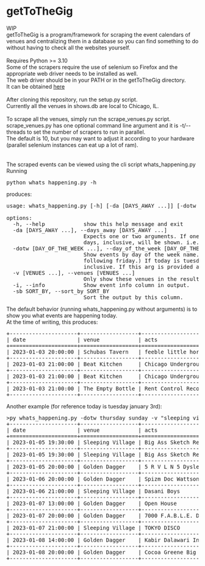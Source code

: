 # getToTheGig
WIP<br>
getToTheGig is a program/framework for scraping the event calendars of venues and centralizing them in a database 
so you can find something to do without having to check all the websites yourself.<br>
<br>
Requires Python >= 3.10<br>
Some of the scrapers require the use of selenium so Firefox and the appropriate web driver needs to be installed as well.<br>
The web driver should be in your PATH or in the getToTheGig directory.<br>
It can be obtained [here](https://github.com/mozilla/geckodriver/releases) <br>
<br>
After cloning this repository, run the setup.py script.<br>
Currently all the venues in shows.db are local to Chicago, IL.<br>
<br>
To scrape all the venues, simply run the scrape_venues.py script.<br>
scrape_venues.py has one optional command line argument and it is -t/--threads to set the number of scrapers to run in parallel.<br>
The default is 10, but you may want to adjust it according to your hardware (parallel selenium instances can eat up a lot of ram).<br>
<br>
<br>
The scraped events can be viewed using the cli script whats_happening.py<br>
Running <pre>python whats_happening.py -h</pre> produces:
<pre>
usage: whats_happening.py [-h] [-da [DAYS_AWAY ...]] [-dotw [DAY_OF_THE_WEEK ...]] [-v [VENUES ...]] [-i] [-sb SORT_BY]

options:
  -h, --help            show this help message and exit
  -da [DAYS_AWAY ...], --days_away [DAYS_AWAY ...]
                        Expects one or two arguments. If one argument is passed, only events that many days away will be shown. If two arguments are passed, events within those many
                        days, inclusive, will be shown. i.e. "-da 0 7" will show events between today and 7 days from now.
  -dotw [DAY_OF_THE_WEEK ...], --day_of_the_week [DAY_OF_THE_WEEK ...]
                        Show events by day of the week name. i.e. "-dotw friday" will show events for the upcoming friday. (If the current day is friday, it will show events for the
                        following friday.) If today is tuesday and "-dotw friday thursday" is used, the results will events between friday and the thursday after this friday,
                        inclusive. If this arg is provided alongside -da/--days_away, -da/--days_away will be ignored.
  -v [VENUES ...], --venues [VENUES ...]
                        Only show these venues in the results. Any venue names with spaces in it must be enclosed in quotes.
  -i, --info            Show event info column in output.
  -sb SORT_BY, --sort_by SORT_BY
                        Sort the output by this column.
</pre>
The default behavior (running whats_happening.py without arguments) is to show you what events are happening today.<br>
At the time of writing, this produces:
<pre>
+---------------------+------------------+-----------------------------------------+---------+-----------------------------------------------------------------------------------------+
| date                | venue            | acts                                    | price   | event_link                                                                              |
+=====================+==================+=========================================+=========+=========================================================================================+
| 2023-01-03 20:00:00 | Schubas Tavern   | feeble little horse Merce Lemon Hemlock | $13.00  | https://lh-st.com/shows/01-03-2023-feeble-little-horse/                                 |
+---------------------+------------------+-----------------------------------------+---------+-----------------------------------------------------------------------------------------+
| 2023-01-03 21:00:00 | Beat Kitchen     | Chicago Underground Comedy              | $10.00  | https://www.beatkitchen.com/event-details/11734315/chicago-underground-comedy           |
+---------------------+------------------+-----------------------------------------+---------+-----------------------------------------------------------------------------------------+
| 2023-01-03 21:00:00 | Beat Kitchen     | Chicago Underground Comedy              | $10.00  | https://www.beatkitchen.com/event-details/11734315/chicago-underground-comedy-canceled- |
+---------------------+------------------+-----------------------------------------+---------+-----------------------------------------------------------------------------------------+
| 2023-01-03 21:00:00 | The Empty Bottle | Rent Control Records DJ Set             | Free    | https://eventbrite.com/e/501065669907                                                   |
+---------------------+------------------+-----------------------------------------+---------+-----------------------------------------------------------------------------------------+
</pre>
Another example (for reference today is tuesday january 3rd):
<pre>
>py whats_happening.py -dotw thursday sunday -v "sleeping village" "golden dagger"
+---------------------+------------------+-----------------------------------------------------+------------------------+--------------------------------------------------------------------------------------------------+
| date                | venue            | acts                                                | price                  | event_link                                                                                       |
+=====================+==================+=====================================================+========================+==================================================================================================+
| 2023-01-05 19:30:00 | Sleeping Village | Big Ass Sketch Revue                                | ADV $10 / DOS $15      | https://sleeping-village.com/event/big-ass-sketch-revue/                                         |
+---------------------+------------------+-----------------------------------------------------+------------------------+--------------------------------------------------------------------------------------------------+
| 2023-01-05 19:30:00 | Sleeping Village | Big Ass Sketch Revue                                | ADV $10 / DOS $15      | https://sleeping-village.com/event/big-ass-sketch-revue/sleeping-village/chicago-illinois/       |
+---------------------+------------------+-----------------------------------------------------+------------------------+--------------------------------------------------------------------------------------------------+
| 2023-01-05 20:00:00 | Golden Dagger    | 5 R V L N 5 Dyslexicon The Feral Ghosts             | $10.00                 | https://goldendagger.com/event-detail/12734635/5-r-v-l-n-5-dyslexicon-the-feral-ghosts           |
+---------------------+------------------+-----------------------------------------------------+------------------------+--------------------------------------------------------------------------------------------------+
| 2023-01-06 20:00:00 | Golden Dagger    | Spizm Doc Wattson Greenlights Music                 | $10.00                 | https://goldendagger.com/event-detail/12685965/spizm-doc-wattson-greenlights-music               |
+---------------------+------------------+-----------------------------------------------------+------------------------+--------------------------------------------------------------------------------------------------+
| 2023-01-06 21:00:00 | Sleeping Village | Dasani Boys                                         | $Main Bar - Free Event | https://sleeping-village.com/event/dasani-boys/                                                  |
+---------------------+------------------+-----------------------------------------------------+------------------------+--------------------------------------------------------------------------------------------------+
| 2023-01-07 13:00:00 | Golden Dagger    | Open House                                          | $0.00                  | https://goldendagger.com/event-detail/12490245/open-house-open-decks                             |
+---------------------+------------------+-----------------------------------------------------+------------------------+--------------------------------------------------------------------------------------------------+
| 2023-01-07 20:00:00 | Golden Dagger    | 7000 F.A.B.L.E. Deezyy                              | $13.00                 | https://goldendagger.com/event-detail/12745585/7000-f-a-b-l-e-deezyy                             |
+---------------------+------------------+-----------------------------------------------------+------------------------+--------------------------------------------------------------------------------------------------+
| 2023-01-07 21:00:00 | Sleeping Village | TOKYO DISCO                                         | $Main Bar - Free Event | https://sleeping-village.com/event/tokyo-disco-4/                                                |
+---------------------+------------------+-----------------------------------------------------+------------------------+--------------------------------------------------------------------------------------------------+
| 2023-01-08 14:00:00 | Golden Dagger    | Kabir Dalawari IndigoesBlue                         | $10.00                 | https://goldendagger.com/event-detail/12738885/kabir-dalawari-indigoesblue                       |
+---------------------+------------------+-----------------------------------------------------+------------------------+--------------------------------------------------------------------------------------------------+
| 2023-01-08 20:00:00 | Golden Dagger    | Cocoa Greene Big Gidz & Meghavahana Will Wisniewski | $10.00                 | https://goldendagger.com/event-detail/12738875/cocoa-greene-big-gidz-meghavahana-will-wisniewski |
+---------------------+------------------+-----------------------------------------------------+------------------------+--------------------------------------------------------------------------------------------------+
</pre>
